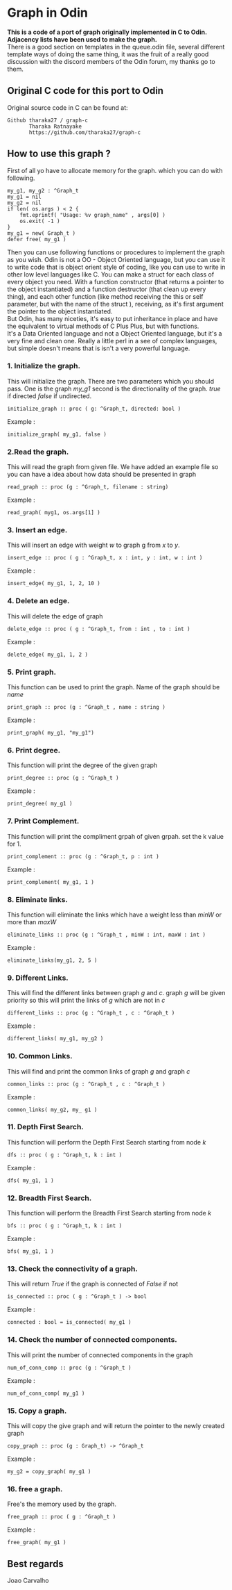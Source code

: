 # Graph in Odin

<strong>This is a code of a port of graph originally implemented in C to Odin. Adjacency lists have been used to make the graph.</strong> <br>
There is a good section on templates in the queue.odin file, several different template ways of doing the same thing, it was the fruit of a really good discussion with the discord members of the Odin forum, my thanks go to them.

## Original C code for this port to Odin
Original source code in C can be found at:

```
Github tharaka27 / graph-c
       Tharaka Ratnayake 
       https://github.com/tharaka27/graph-c
```


## How to use this graph ?

First of all yo have to allocate memory for the graph. which you can do with following.

``` odin
my_g1, my_g2 : ^Graph_t
my_g1 = nil
my_g2 = nil 
if len( os.args ) < 2 {
    fmt.eprintf( "Usage: %v graph_name" , args[0] )
    os.exit( -1 )
}
my_g1 = new( Graph_t )
defer free( my_g1 )

```
Then you can use following functions or procedures to implement the graph as you wish.
Odin is not a OO - Object Oriented language, but you can use it to write code that is 
object orient style of coding, like you can use to write in other low level languages 
like C. You can make a struct for each class of every object you need. With a function
constructor (that returns a pointer to the object instantiated) and a function destructor
(that clean up every thing), and each other function (like method receiving the this or 
self parameter, but with the name of the struct ), receiving, as it's first argument 
the pointer to the object instantiated. <br>
But Odin, has many niceties, it's easy to put inheritance in place and have the
equivalent to virtual methods of C Plus Plus, but with functions. <br>
It's a Data Oriented language and not a Object Oriented language, but it's a very fine 
and clean one. Really a little perl in a see of complex languages, but simple doesn't 
means that is isn't a very powerful language.   

### 1. Initialize the graph.
This will initialize the graph. There are two parameters which you should pass.
One is the graph *my_g1* second is the directionality of the graph.
*true* if directed *false* if undirected.
```Odin
initialize_graph :: proc ( g: ^Graph_t, directed: bool )
```
Example :
``` odin
initialize_graph( my_g1, false )
```


### 2.Read the graph.
This will read the graph from given file. We have added an example file so you can have a
idea about how data should be presented in graph
``` odin
read_graph :: proc (g : ^Graph_t, filename : string)
```
Example :
```odin
read_graph( myg1, os.args[1] )
```


### 3. Insert an edge.
This will insert an edge with weight *w* to graph g from *x* to *y*. 
``` odin
insert_edge :: proc ( g : ^Graph_t, x : int, y : int, w : int )
```
Example :
``` odin
insert_edge( my_g1, 1, 2, 10 )
```


### 4. Delete an edge.
This will delete the edge of graph 
``` odin
delete_edge :: proc ( g : ^Graph_t, from : int , to : int )
```
Example :
``` odin
delete_edge( my_g1, 1, 2 )
```


### 5. Print graph.
This function can be used to print the graph. Name of the graph should be *name*
``` odin
print_graph :: proc (g : ^Graph_t , name : string )
```
Example :
``` odin
print_graph( my_g1, "my_g1")
```


### 6. Print degree.
This function will print the degree of the given graph
``` odin
print_degree :: proc (g : ^Graph_t )
```
Example :
``` odin
print_degree( my_g1 )
```


### 7. Print Complement.
This function will print the compliment grpah of given grpah. set the k value for 1. 
``` odin
print_complement :: proc (g : ^Graph_t, p : int )
```
Example :
``` odin
print_complement( my_g1, 1 )
```


### 8. Eliminate links.
This function will eliminate the links which have a weight less than *minW* or more than *maxW*
``` odin
eliminate_links :: proc (g : ^Graph_t , minW : int, maxW : int )
```
Example :
``` odin
eliminate_links(my_g1, 2, 5 )
```


### 9. Different Links.
This will find the different links between graph *g* and *c*. graph *g* will be given priority
so this will print the links of *g* which are not in *c*
``` odin
different_links :: proc (g : ^Graph_t , c : ^Graph_t )
```
Example :
``` odin
different_links( my_g1, my_g2 )
```


### 10. Common Links.
This will find and print the common links of graph *g* and graph *c*
``` odin
common_links :: proc (g : ^Graph_t , c : ^Graph_t )
```
Example :
``` odin
common_links( my_g2, my_ g1 )
```


### 11. Depth First Search.
This function will perform the Depth First Search starting from node *k*
``` odin
dfs :: proc ( g : ^Graph_t, k : int )
```
Example :
``` odin
dfs( my_g1, 1 )
```


### 12. Breadth First Search.
This function will perform the Breadth First Search starting from node *k*
``` odin
bfs :: proc ( g : ^Graph_t, k : int )
```
Example :
``` odin
bfs( my_g1, 1 )
```


### 13. Check the connectivity of a graph.
This will return *True* if the graph is connected of *False* if not
``` odin
is_connected :: proc ( g : ^Graph_t ) -> bool
```
Example :
``` odin
connected : bool = is_connected( my_g1 )
```


### 14. Check the number of connected components.
This will print the number of connected components in the graph
``` odin
num_of_conn_comp :: proc (g : ^Graph_t )
```
Example :
``` odin
num_of_conn_comp( my_g1 )
```


### 15. Copy a graph.
This will copy the give graph and will return the pointer to the newly created graph 
``` odin
copy_graph :: proc (g : Graph_t) -> ^Graph_t
```
Example :
``` odin
my_g2 = copy_graph( my_g1 )
```


### 16. free a graph.
Free's the memory used by the graph.
``` odin
free_graph :: proc ( g : ^Graph_t )
```
Example :
``` odin
free_graph( my_g1 )
```

## Best regards
Joao Carvalho